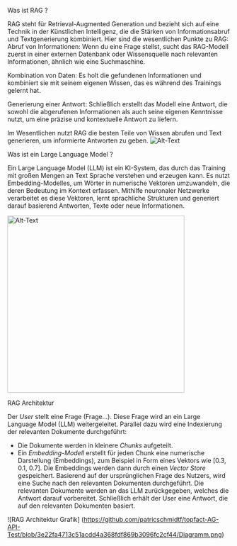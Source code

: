 Was ist RAG ?

RAG steht für Retrieval-Augmented Generation und bezieht sich auf eine Technik in der Künstlichen Intelligenz, die die Stärken von Informationsabruf und Textgenerierung kombiniert. 
Hier sind die wesentlichen Punkte zu RAG:
Abruf von Informationen: Wenn du eine Frage stellst, sucht das RAG-Modell zuerst in einer externen Datenbank oder Wissensquelle nach relevanten Informationen, ähnlich wie eine Suchmaschine.

Kombination von Daten: Es holt die gefundenen Informationen und kombiniert sie mit seinem eigenen Wissen, das es während des Trainings gelernt hat.

Generierung einer Antwort: Schließlich erstellt das Modell eine Antwort, die sowohl die abgerufenen Informationen als auch seine eigenen Kenntnisse nutzt, 
um eine präzise und kontextuelle Antwort zu liefern.

Im Wesentlichen nutzt RAG die besten Teile von Wissen abrufen und Text generieren, um informierte Antworten zu geben.
![Alt-Text](https://encrypted-tbn0.gstatic.com/images?q=tbn:ANd9GcRq3hEGHDF0zMPBdOQZk32oGUW0HLGyxZdXPQ&s)

Was ist ein Large Language Model ?

Ein Large Language Model (LLM) ist ein KI-System, das durch das Training mit großen Mengen an Text Sprache verstehen und erzeugen kann. Es nutzt Embedding-Modelles, um Wörter in numerische Vektoren umzuwandeln, die deren Bedeutung im Kontext erfassen. Mithilfe neuronaler Netzwerke verarbeitet es diese Vektoren, lernt sprachliche Strukturen und generiert darauf basierend Antworten, Texte oder neue Informationen.

<img src="https://www.wisecube.ai/wp-content/uploads/2023/05/Featured-Blog-Image-A-Comprehensive-Overview-of-Large-Language-Models-1024x768.jpg" alt="Alt-Text" width="400">

RAG Architektur

Der *User* stellt eine Frage (Frage...).
Diese Frage wird an ein Large Language Model (LLM) weitergeleitet.
Parallel dazu wird eine Indexierung der relevanten Dokumente durchgeführt:
   - Die Dokumente werden in kleinere *Chunks* aufgeteilt.
   - Ein *Embedding-Modell* erstellt für jeden Chunk eine numerische Darstellung (Embeddings), zum Beispiel in Form eines Vektors wie [0.3, 0.1, 0.7].
Die Embeddings werden dann durch einen *Vector Store* gespeichert.
Basierend auf der ursprünglichen Frage des Nutzers, wird eine Suche nach den relevanten Dokumenten durchgeführt.
Die relevanten Dokumente werden an das LLM zurückgegeben, welches die Antwort darauf vorbereitet.
Schließlich erhält der User eine Antwort, die auf den relevanten Dokumenten basiert.

![RAG Architektur Grafik] (https://github.com/patricschmidtf/topfact-AG-API-Test/blob/3e22fa4713c51acdd4a368fdf869b3096fc2cf44/Diagramm.png)
